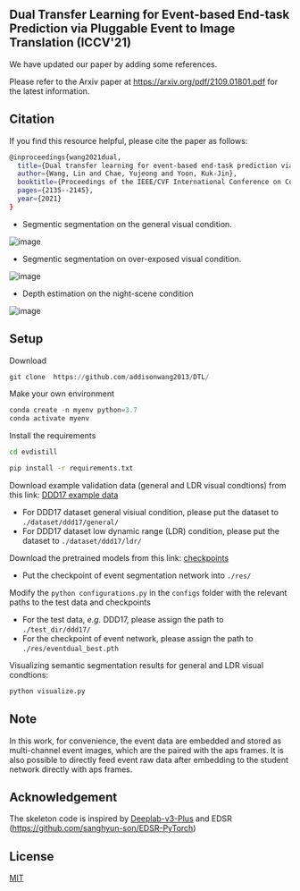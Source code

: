 ## Dual Transfer Learning for Event-based End-task Prediction via Pluggable Event to Image Translation (ICCV'21)

We have updated our paper by adding some references. 

Please refer to the Arxiv paper at https://arxiv.org/pdf/2109.01801.pdf for the latest information.

## Citation
If you find this resource helpful, please cite the paper as follows:

```bash
@inproceedings{wang2021dual,
  title={Dual transfer learning for event-based end-task prediction via pluggable event to image translation},
  author={Wang, Lin and Chae, Yujeong and Yoon, Kuk-Jin},
  booktitle={Proceedings of the IEEE/CVF International Conference on Computer Vision},
  pages={2135--2145},
  year={2021}
}
```
* Segmentic segmentation on the general visual condition.

![image](https://user-images.githubusercontent.com/79432299/143512905-d07842b0-0348-4378-aead-a2689868e5a6.png)

* Segmentic segmentation on over-exposed visual condition.

![image](https://user-images.githubusercontent.com/79432299/143513108-49acae9c-f217-49a3-91d2-d69a8976341a.png)

* Depth estimation on the night-scene condition

![image](https://user-images.githubusercontent.com/79432299/143513185-4bc9b81c-725f-4f95-a9e5-a29646bf4c7b.png)


## Setup

Download 

``` python
git clone  https://github.com/addisonwang2013/DTL/
```

Make your own environment

```python
conda create -n myenv python=3.7
conda activate myenv
```

Install the requirements

```bash
cd evdistill

pip install -r requirements.txt
```

Download example validation data (general and LDR visual condtions) from this link: [DDD17 example data](https://drive.google.com/drive/u/2/folders/1Q-1djBTjc8vbaDBLtfmSXZ1W5lzirz5p)

* For DDD17 dataset general visiual condition, please put the dataset to `./dataset/ddd17/general/`
* For DDD17 dataset low dynamic range (LDR) condition, please put the dataset to `./dataset/ddd17/ldr/`

Download the pretrained models from this link: [checkpoints](https://drive.google.com/drive/u/2/folders/1j6Xu5iO9QJLG_BYHHYdpErpcHM9rwFWD)

* Put the checkpoint of event segmentation network into `./res/`

Modify the ``` python configurations.py ``` in the `configs` folder with the relevant paths to the test data and checkpoints

* For the test data, *e.g.* DDD17, please assign the path to `./test_dir/ddd17/`
* For the checkpoint of event network, please assign the path to `./res/eventdual_best.pth`


Visualizing semantic segmentation results for general and LDR visual condtions:

```python
python visualize.py
```

## Note 

In this work, for convenience, the event data are embedded and stored as multi-channel event images, which are the paired with the aps frames. It is also possible to directly feed event raw data after embedding to the student network directly with aps frames.

## Acknowledgement
The skeleton code is inspired by [Deeplab-v3-Plus](https://github.com/CoinCheung/DeepLab-v3-plus-cityscapes/) and EDSR (https://github.com/sanghyun-son/EDSR-PyTorch)

## License
[MIT](https://choosealicense.com/licenses/mit/)


